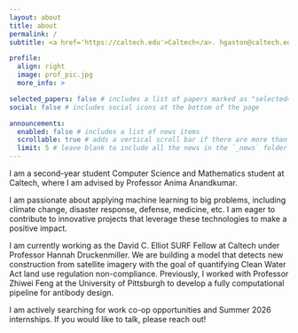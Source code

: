 ```yaml
---
layout: about
title: about
permalink: /
subtitle: <a href='https://caltech.edu'>Caltech</a>. hgaston@caltech.edu. <a href='https://www.linkedin.com/in/henry-gaston'>LinkedIn</a>.

profile:
  align: right
  image: prof_pic.jpg
  more_info: >

selected_papers: false # includes a list of papers marked as "selected={true}"
social: false # includes social icons at the bottom of the page

announcements:
  enabled: false # includes a list of news items
  scrollable: true # adds a vertical scroll bar if there are more than 3 news items
  limit: 5 # leave blank to include all the news in the `_news` folder
---
```


I am a second-year student Computer Science and Mathematics student at Caltech, where I am advised by Professor Anima Anandkumar.

I am passionate about applying machine learning to big problems, including climate change, disaster response, defense, medicine, etc. I am eager to contribute to innovative projects that leverage these technologies to make a positive impact.

I am currently working as the David C. Elliot SURF Fellow at Caltech under Professor Hannah Druckenmiller. We are building a model that detects new construction from satellite imagery with the goal of quantifying Clean Water Act land use regulation non-compliance. Previously, I worked with Professor Zhiwei Feng at the University of Pittsburgh to develop a fully computational pipeline for antibody design.

I am actively searching for work co-op opportunities and Summer 2026 internships. If you would like to talk, please reach out!
